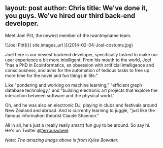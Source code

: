 layout: post
author: Chris
title: We've done it, you guys. We've hired our third back-end developer.
----

Meet Joel Pitt, the newest member of the iwantmyname team. 

![Joel Pitt]({{ site.images_url }}/2014-02-04-Joel-costume.jpg)

Joel here is our newest backend developer, specifically tasked to make our user experience a bit more intelligent. From his mouth to the world, Joel "has a PhD in Ecoinformatics, an obsession with artificial intelligence and consciousness, and aims for the automation of tedious tasks to free up more time for the novel and fun things in life."

<!-- more -->

Like "pondering and working on machine learning," "efficient graph database technology," and "building electronic art projects that explore the interaction between software and the physical world."

Oh, and he was also an electronic DJ, playing in clubs and festivals around New Zealand and abroad. And is currently learning to juggle, "just like the famous information theorist Claude Shannon."

All in all, he's just a (really really smart) fun guy to be around. So say hi. He's on Twitter [@ferrouswheel](https://twitter.com/ferrouswheel).

*Note: The amazing image above is from Kylee Bowater.*